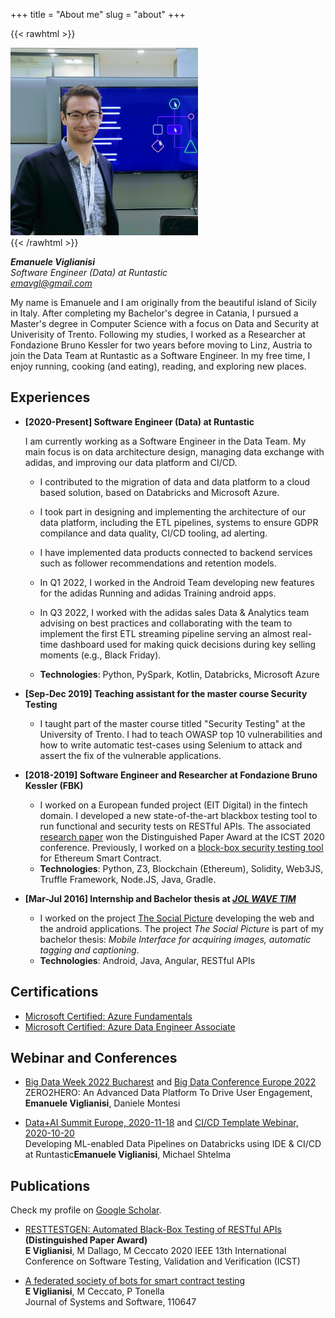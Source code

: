 +++
title = "About me"
slug = "about"
+++

{{< rawhtml >}}
<div style="text-align: left;">
    <img src="/images/avatar.jpg" width="300" />
</div>
{{< /rawhtml >}}  
  
**_Emanuele Viglianisi_**  
*Software Engineer (Data) at Runtastic*  
*emavgl@gmail.com*

My name is Emanuele and I am originally from the beautiful island of Sicily in Italy. After completing my Bachelor's degree in Catania, I pursued a Master's degree in Computer Science with a focus on Data and Security at Univerisity of Trento. Following my studies, I worked as a Researcher at Fondazione Bruno Kessler for two years before moving to Linz, Austria to join the Data Team at Runtastic as a Software Engineer. In my free time, I enjoy running, cooking (and eating), reading, and exploring new places.

## Experiences

- **[2020-Present] Software Engineer (Data) at Runtastic**

    I am currently working as a Software Engineer in the Data Team. My main focus is on data architecture design, managing data exchange with adidas, and improving our data platform and CI/CD.

    - I contributed to the migration of data and data platform to a cloud based solution, based on Databricks and Microsoft Azure.
    - I took part in designing and implementing the architecture of our data platform, including the ETL pipelines, systems to ensure GDPR compilance and data quality, CI/CD tooling, ad alerting.
    - I have implemented data products connected to backend services such as follower recommendations and retention models.
    - In Q1 2022, I worked in the Android Team developing new features for the adidas Running and adidas Training android apps.
    - In Q3 2022, I worked with the adidas sales Data & Analytics team advising on best practices and collaborating with the team to implement the first ETL streaming pipeline serving an almost real-time dashboard used for making quick decisions during key selling moments (e.g., Black Friday).
   
    - **Technologies**: Python, PySpark, Kotlin, Databricks, Microsoft Azure

- **[Sep-Dec 2019] Teaching assistant for the master course Security Testing**

    - I taught part of the master course titled "Security Testing" at the University of Trento. I had to teach OWASP top 10 vulnerabilities and how to write automatic test-cases using Selenium to attack and assert the fix of the vulnerable applications.


- **[2018-2019] Software Engineer and Researcher at Fondazione Bruno Kessler (FBK)**

    - I worked on a European funded project (EIT Digital) in the fintech domain. I developed a new state-of-the-art blackbox testing tool to run functional and security tests on RESTful APIs. The associated [research paper](https://ieeexplore.ieee.org/abstract/document/9159077/) won the Distinguished Paper Award at the ICST 2020 conference. Previously, I worked on a [block-box security testing tool](https://www.sciencedirect.com/science/article/pii/S0164121220301163) for Ethereum Smart Contract.  
    - **Technologies**: Python, Z3, Blockchain (Ethereum), Solidity, Web3JS, Truffle Framework, Node.JS, Java, Gradle.

- **[Mar-Jul 2016] Internship and Bachelor thesis at [*JOL WAVE TIM*](https://www.wcap.tim.it/it/tim-joint-open-labs)**

    - I worked on the project [The Social Picture](https://iplab.dmi.unict.it/TSP/) developing the web and the android applications. The project *The Social Picture* is part of my bachelor thesis: _Mobile Interface for acquiring images, automatic tagging and captioning_.  
    - **Technologies**: Android, Java, Angular, RESTful APIs

## Certifications

- [Microsoft Certified: Azure Fundamentals](https://docs.microsoft.com/en-us/learn/certifications/azure-fundamentals/)
- [Microsoft Certified: Azure Data Engineer Associate](https://docs.microsoft.com/en-gb/learn/certifications/azure-data-engineer/)

## Webinar and Conferences

- [Big Data Week 2022 Bucharest](https://bucharest.bigdataweek.com/session/zero2hero-an-advanced-data-platform-to-drive-user-engagement/) and [Big Data Conference Europe 2022](https://events.pinetool.ai/2749/#speakers/789010?referrer%5Bpathname%5D=%2Fspeakers&referrer%5Bsearch%5D=&referrer%5Btitle%5D=Speakers)  
ZERO2HERO: An Advanced Data Platform To Drive User Engagement, **Emanuele Viglianisi**, Daniele Montesi

- [Data+AI Summit Europe, 2020-11-18](https://databricks.com/session_eu20/developing-ml-enabled-data-pipelines-on-databricks-using-ide-ci-cd-at-runtastic) and [CI/CD Template Webinar, 2020-10-20](https://databricks.com/p/webinar/developing-ml-enabled-data-pipelines-on-databricks-using-ide-ci-cd)  
Developing ML-enabled Data Pipelines on Databricks using IDE & CI/CD at Runtastic**Emanuele Viglianisi**, Michael Shtelma

## Publications

Check my profile on [Google Scholar](https://scholar.google.com/citations?user=jSjoAKEAAAAJ&hl=it).

- [RESTTESTGEN: Automated Black-Box Testing of RESTful APIs](https://ieeexplore.ieee.org/abstract/document/9159077/)  **(Distinguished Paper Award)**  
**E Viglianisi**, M Dallago, M Ceccato
2020 IEEE 13th International Conference on Software Testing, Validation and Verification (ICST)

- [A federated society of bots for smart contract testing](https://www.sciencedirect.com/science/article/pii/S0164121220301163)  
**E Viglianisi**, M Ceccato, P Tonella  
Journal of Systems and Software, 110647  



